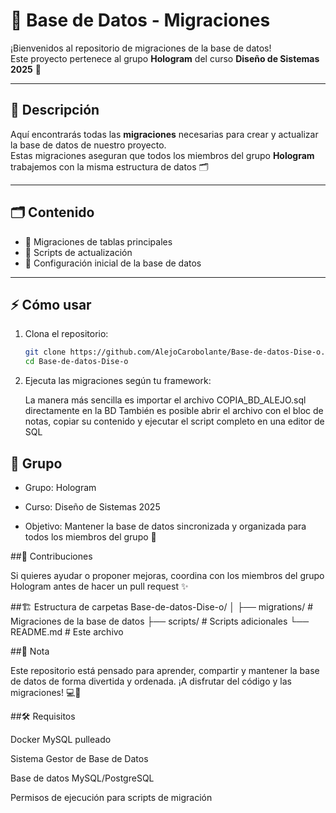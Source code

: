 
# 🎉 Base de Datos - Migraciones

¡Bienvenidos al repositorio de migraciones de la base de datos!  
Este proyecto pertenece al grupo **Hologram** del curso **Diseño de Sistemas 2025** 🚀

---

## 📄 Descripción

Aquí encontrarás todas las **migraciones** necesarias para crear y actualizar la base de datos de nuestro proyecto.  
Estas migraciones aseguran que todos los miembros del grupo **Hologram** trabajemos con la misma estructura de datos 🗂️

---

## 🗂️ Contenido

- 🔹 Migraciones de tablas principales  
- 🔹 Scripts de actualización  
- 🔹 Configuración inicial de la base de datos  

---

## ⚡ Cómo usar

1. Clona el repositorio:
   ```bash
   git clone https://github.com/AlejoCarobolante/Base-de-datos-Dise-o.git
   cd Base-de-datos-Dise-o
2. Ejecuta las migraciones según tu framework:

    La manera más sencilla es importar el archivo COPIA_BD_ALEJO.sql directamente en la BD
    También es posible abrir el archivo con el bloc de notas, copiar su contenido y ejecutar el script completo en una editor de SQL

## 👥 Grupo

* Grupo: Hologram

* Curso: Diseño de Sistemas 2025

* Objetivo: Mantener la base de datos sincronizada y organizada para todos los miembros del grupo 🎯

##🤝 Contribuciones

Si quieres ayudar o proponer mejoras, coordina con los miembros del grupo Hologram antes de hacer un pull request ✨

##🏗️ Estructura de carpetas
Base-de-datos-Dise-o/
│
├── migrations/       # Migraciones de la base de datos
├── scripts/          # Scripts adicionales
└── README.md         # Este archivo

##🎨 Nota

Este repositorio está pensado para aprender, compartir y mantener la base de datos de forma divertida y ordenada.
¡A disfrutar del código y las migraciones! 💻🎈

##🛠️ Requisitos

Docker
    MySQL pulleado

Sistema Gestor de Base de Datos

Base de datos MySQL/PostgreSQL

Permisos de ejecución para scripts de migración

